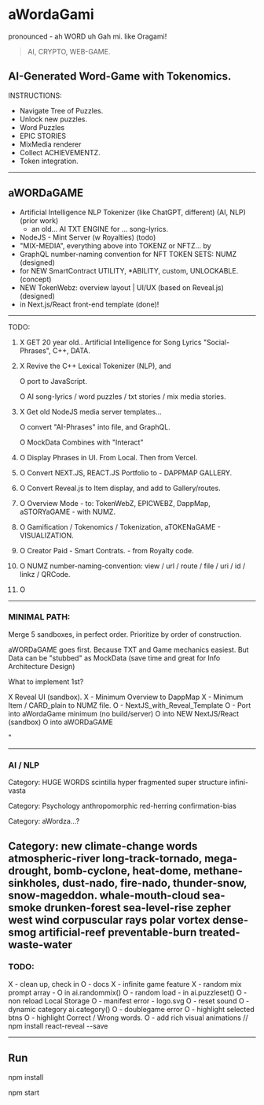 # aWordaGami
pronounced - ah WORD uh Gah mi.
like Oragami!

> AI, CRYPTO, WEB-GAME.

## AI-Generated Word-Game with Tokenomics.

INSTRUCTIONS:
- Navigate Tree of Puzzles.
- Unlock new puzzles.
- Word Puzzles
- EPIC STORIES
- MixMedia renderer
- Collect ACHIEVEMENTZ.
- Token integration.

---

## aWORDaGAME

- Artificial Intelligence NLP Tokenizer (like ChatGPT, different) (AI, NLP) (prior work)
     - an old... AI TXT ENGINE for ... song-lyrics.
- NodeJS - Mint Server (w Royalties) (todo)
- "MIX-MEDIA", everything above into TOKENZ or NFTZ...  by
- GraphQL number-naming convention for NFT TOKEN SETS: NUMZ (designed)
- for NEW SmartContract UTILITY, *ABILITY, custom, UNLOCKABLE. (concept)
- NEW TokenWebz: overview layout | UI/UX (based on Reveal.js)  (designed)
- in Next.js/React front-end template (done)!

---



TODO:

1) X GET 20 year old.. Artificial Intelligence for Song Lyrics "Social-Phrases", C++, DATA.

2) X Revive the C++ Lexical Tokenizer (NLP), and 

    O port to JavaScript.

    O AI song-lyrics / word puzzles / txt stories / mix media stories.

3) X Get old NodeJS media server templates...

    O convert "AI-Phrases" into file, and GraphQL. 
    
    O MockData Combines with "Interact"

4) O Display Phrases in UI. From Local. Then from Vercel.

5) O Convert NEXT.JS, REACT.JS Portfolio to - DAPPMAP GALLERY.

6) O Convert Reveal.js to Item display, and add to Gallery/routes.

7) O Overview Mode - to: TokenWebZ, EPICWEBZ, DappMap, aSTORYaGAME - with NUMZ.

8) O Gamification / Tokenomics / Tokenization, aTOKENaGAME - VISUALIZATION.

9) O Creator Paid - Smart Contrats. - from Royalty code.

10) O NUMZ number-naming-convention: view / url / route / file / uri / id / linkz / QRCode.

11) O 


---

### MINIMAL PATH: 

Merge 5 sandboxes, in perfect order. Prioritize by order of construction.

aWORDaGAME goes first.  Because TXT and Game mechanics easiest.
But Data can be "stubbed" as MockData (save time and great for Info Architecture Design)

What to implement 1st?

X Reveal UI (sandbox).
  X - Minimum Overview to DappMap
  X - Minimum Item / CARD_plain to NUMZ file. 
  O - NextJS_with_Reveal_Template
  O - Port into aWordaGame minimum (no build/server)
O into NEW NextJS/React (sandbox)
O into aWORDaGAME


"


---

### AI / NLP

Category: HUGE WORDS
scintilla 
hyper fragmented
super structure
infini-vasta

Category: Psychology
anthropomorphic
red-herring
confirmation-bias

Category: aWordza...?

Category: new climate-change words
atmospheric-river
long-track-tornado,
mega-drought,
bomb-cyclone,
heat-dome,
methane-sinkholes,
dust-nado, fire-nado,
thunder-snow,
snow-mageddon.
whale-mouth-cloud
sea-smoke
drunken-forest
sea-level-rise
zepher west wind
corpuscular rays
polar vortex
dense-smog
artificial-reef
preventable-burn
treated-waste-water
---

### TODO:

X - clean up, check in
O - docs
X - infinite game feature
X - random mix prompt array - O in ai.randommix()
O - random load - in ai.puzzleset()
O - non reload Local Storage
O - manifest error - logo.svg
O - reset sound
O - dynamic category ai.category()
O - doublegame error
O - highlight selected btns
O - highlight Correct / Wrong words.
O - add rich visual animations // npm install react-reveal --save

---


## Run

npm install

npm start
